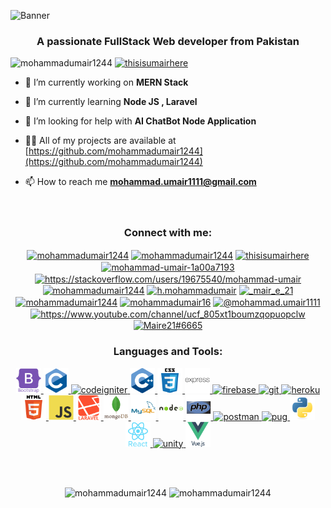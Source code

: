 <a align="left"> <img src="https://github.com/mohammadumair1244/mohammadumair1244/blob/main/Untitled%20(2000%20%C3%97%20500%20px).gif" alt="Banner" /> </a>
<h3 align="center">A passionate FullStack Web developer from Pakistan</h3>

<p align="left"> 
  <img src="https://komarev.com/ghpvc/?username=mohammadumair1244&label=Profile%20views&color=0e75b6&style=flat" alt="mohammadumair1244" />  
  <a href="https://twitter.com/thisisumairhere" target="blank"><img src="https://img.shields.io/twitter/follow/thisisumairhere?logo=twitter&style=for-the-badge"         alt="thisisumairhere" /></a></p>



- 🔭 I’m currently working on **MERN Stack**

- 🌱 I’m currently learning **Node JS , Laravel**

- 🤝 I’m looking for help with **AI ChatBot Node Application**

- 👨‍💻 All of my projects are available at [https://github.com/mohammadumair1244](https://github.com/mohammadumair1244)

- 📫 How to reach me **mohammad.umair1111@gmail.com**
<br><br><br>
<h3 align="center">Connect with me:</h3>
<p align="center">
<a href="https://codepen.io/mohammadumair1244" target="blank"><img align="center" src="https://raw.githubusercontent.com/rahuldkjain/github-profile-readme-generator/master/src/images/icons/Social/codepen.svg" alt="mohammadumair1244" height="30" width="40" /></a>
<a href="https://dev.to/mohammadumair1244" target="blank"><img align="center" src="https://raw.githubusercontent.com/rahuldkjain/github-profile-readme-generator/master/src/images/icons/Social/devto.svg" alt="mohammadumair1244" height="30" width="40" /></a>
<a href="https://twitter.com/thisisumairhere" target="blank"><img align="center" src="https://raw.githubusercontent.com/rahuldkjain/github-profile-readme-generator/master/src/images/icons/Social/twitter.svg" alt="thisisumairhere" height="30" width="40" /></a>
<a href="https://linkedin.com/in/mohammad-umair-1a00a7193" target="blank"><img align="center" src="https://raw.githubusercontent.com/rahuldkjain/github-profile-readme-generator/master/src/images/icons/Social/linked-in-alt.svg" alt="mohammad-umair-1a00a7193" height="30" width="40" /></a>
<a href="https://stackoverflow.com/users/https://stackoverflow.com/users/19675540/mohammad-umair" target="blank"><img align="center" src="https://raw.githubusercontent.com/rahuldkjain/github-profile-readme-generator/master/src/images/icons/Social/stack-overflow.svg" alt="https://stackoverflow.com/users/19675540/mohammad-umair" height="30" width="40" /></a>
<a href="https://codesandbox.com/mohammadumair1244" target="blank"><img align="center" src="https://raw.githubusercontent.com/rahuldkjain/github-profile-readme-generator/master/src/images/icons/Social/codesandbox.svg" alt="mohammadumair1244" height="30" width="40" /></a>
<a href="https://fb.com/h.mohammadumair" target="blank"><img align="center" src="https://raw.githubusercontent.com/rahuldkjain/github-profile-readme-generator/master/src/images/icons/Social/facebook.svg" alt="h.mohammadumair" height="30" width="40" /></a>
<a href="https://instagram.com/_mair_e_21" target="blank"><img align="center" src="https://raw.githubusercontent.com/rahuldkjain/github-profile-readme-generator/master/src/images/icons/Social/instagram.svg" alt="_mair_e_21" height="30" width="40" /></a>
<a href="https://dribbble.com/mohammadumair1244" target="blank"><img align="center" src="https://raw.githubusercontent.com/rahuldkjain/github-profile-readme-generator/master/src/images/icons/Social/dribbble.svg" alt="mohammadumair1244" height="30" width="40" /></a>
<a href="https://www.behance.net/mohammadumair16" target="blank"><img align="center" src="https://raw.githubusercontent.com/rahuldkjain/github-profile-readme-generator/master/src/images/icons/Social/behance.svg" alt="mohammadumair16" height="30" width="40" /></a>
<a href="https://medium.com/@mohammad.umair1111" target="blank"><img align="center" src="https://raw.githubusercontent.com/rahuldkjain/github-profile-readme-generator/master/src/images/icons/Social/medium.svg" alt="@mohammad.umair1111" height="30" width="40" /></a>
<a href="https://www.youtube.com/c/https://www.youtube.com/channel/ucf_805xt1boumzqopuopclw" target="blank"><img align="center" src="https://raw.githubusercontent.com/rahuldkjain/github-profile-readme-generator/master/src/images/icons/Social/youtube.svg" alt="https://www.youtube.com/channel/ucf_805xt1boumzqopuopclw" height="30" width="40" /></a>
<a href="https://discord.gg/Maire21#6665" target="blank"><img align="center" src="https://raw.githubusercontent.com/rahuldkjain/github-profile-readme-generator/master/src/images/icons/Social/discord.svg" alt="Maire21#6665" height="30" width="40" /></a>
</p>

<h3 align="center">Languages and Tools:</h3>
<p align="center"> <a href="https://getbootstrap.com" target="_blank" rel="noreferrer"> <img src="https://raw.githubusercontent.com/devicons/devicon/master/icons/bootstrap/bootstrap-plain-wordmark.svg" alt="bootstrap" width="40" height="40"/> </a> <a href="https://www.cprogramming.com/" target="_blank" rel="noreferrer"> <img src="https://raw.githubusercontent.com/devicons/devicon/master/icons/c/c-original.svg" alt="c" width="40" height="40"/> </a> <a href="https://codeigniter.com" target="_blank" rel="noreferrer"> <img src="https://cdn.worldvectorlogo.com/logos/codeigniter.svg" alt="codeigniter" width="40" height="40"/> </a> <a href="https://www.w3schools.com/cpp/" target="_blank" rel="noreferrer"> <img src="https://raw.githubusercontent.com/devicons/devicon/master/icons/cplusplus/cplusplus-original.svg" alt="cplusplus" width="40" height="40"/> </a> <a href="https://www.w3schools.com/css/" target="_blank" rel="noreferrer"> <img src="https://raw.githubusercontent.com/devicons/devicon/master/icons/css3/css3-original-wordmark.svg" alt="css3" width="40" height="40"/> </a> <a href="https://expressjs.com" target="_blank" rel="noreferrer"> <img src="https://raw.githubusercontent.com/devicons/devicon/master/icons/express/express-original-wordmark.svg" alt="express" width="40" height="40"/> </a> <a href="https://firebase.google.com/" target="_blank" rel="noreferrer"> <img src="https://www.vectorlogo.zone/logos/firebase/firebase-icon.svg" alt="firebase" width="40" height="40"/> </a> <a href="https://git-scm.com/" target="_blank" rel="noreferrer"> <img src="https://www.vectorlogo.zone/logos/git-scm/git-scm-icon.svg" alt="git" width="40" height="40"/> </a> <a href="https://heroku.com" target="_blank" rel="noreferrer"> <img src="https://www.vectorlogo.zone/logos/heroku/heroku-icon.svg" alt="heroku" width="40" height="40"/> </a> <a href="https://www.w3.org/html/" target="_blank" rel="noreferrer"> <img src="https://raw.githubusercontent.com/devicons/devicon/master/icons/html5/html5-original-wordmark.svg" alt="html5" width="40" height="40"/> </a> <a href="https://developer.mozilla.org/en-US/docs/Web/JavaScript" target="_blank" rel="noreferrer"> <img src="https://raw.githubusercontent.com/devicons/devicon/master/icons/javascript/javascript-original.svg" alt="javascript" width="40" height="40"/> </a> <a href="https://laravel.com/" target="_blank" rel="noreferrer"> <img src="https://raw.githubusercontent.com/devicons/devicon/master/icons/laravel/laravel-plain-wordmark.svg" alt="laravel" width="40" height="40"/> </a> <a href="https://www.mongodb.com/" target="_blank" rel="noreferrer"> <img src="https://raw.githubusercontent.com/devicons/devicon/master/icons/mongodb/mongodb-original-wordmark.svg" alt="mongodb" width="40" height="40"/> </a> <a href="https://www.mysql.com/" target="_blank" rel="noreferrer"> <img src="https://raw.githubusercontent.com/devicons/devicon/master/icons/mysql/mysql-original-wordmark.svg" alt="mysql" width="40" height="40"/> </a> <a href="https://nodejs.org" target="_blank" rel="noreferrer"> <img src="https://raw.githubusercontent.com/devicons/devicon/master/icons/nodejs/nodejs-original-wordmark.svg" alt="nodejs" width="40" height="40"/> </a> <a href="https://www.php.net" target="_blank" rel="noreferrer"> <img src="https://raw.githubusercontent.com/devicons/devicon/master/icons/php/php-original.svg" alt="php" width="40" height="40"/> </a> <a href="https://postman.com" target="_blank" rel="noreferrer"> <img src="https://www.vectorlogo.zone/logos/getpostman/getpostman-icon.svg" alt="postman" width="40" height="40"/> </a> <a href="https://pugjs.org" target="_blank" rel="noreferrer"> <img src="https://cdn.worldvectorlogo.com/logos/pug.svg" alt="pug" width="40" height="40"/> </a> <a href="https://www.python.org" target="_blank" rel="noreferrer"> <img src="https://raw.githubusercontent.com/devicons/devicon/master/icons/python/python-original.svg" alt="python" width="40" height="40"/> </a> <a href="https://reactjs.org/" target="_blank" rel="noreferrer"> <img src="https://raw.githubusercontent.com/devicons/devicon/master/icons/react/react-original-wordmark.svg" alt="react" width="40" height="40"/> </a> <a href="https://unity.com/" target="_blank" rel="noreferrer"> <img src="https://www.vectorlogo.zone/logos/unity3d/unity3d-icon.svg" alt="unity" width="40" height="40"/> </a> <a href="https://vuejs.org/" target="_blank" rel="noreferrer"> <img src="https://raw.githubusercontent.com/devicons/devicon/master/icons/vuejs/vuejs-original-wordmark.svg" alt="vuejs" width="40" height="40"/> </a> </p>
<br><br>
<p align="center"><img src="https://github-readme-stats.vercel.app/api/top-langs?username=mohammadumair1244&show_icons=true&locale=en&layout=compact" alt="mohammadumair1244" /> <img  src="https://github-readme-stats.vercel.app/api?username=mohammadumair1244&show_icons=true&locale=en" alt="mohammadumair1244" />
</p>
